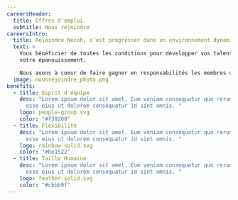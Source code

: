 ```yaml
---
careersHeader:
  title: Offres d'emploi
  subtitle: Nous rejoindre
careersIntro:
  title: Rejoindre Necoh, c'est progresser dans un environnement dynamique
  text: >
    Vous bénéficier de toutes les conditions pour développer vos talents et
    votre épanouissement.

    Nous avons à coeur de faire gagner en responsabilités les membres de notre équipe. Pour se faire la formation est au centre de notre politique RH, le partage d'expérience et l'accompagnement dans notre ADN. Chez Necoh, la qualité des relations humaines, l'ambiance au travail, l'innovation et l'autonomie sont des valeurs fortes.
  image: nousrejoindre_photo.png
benefits:
  - title: Esprit d'équipe
    desc: "Lorem ipsum dolor sit amet. Eum veniam consequatur quo rerum animi est
      esse eius ut dolorem consequatur id sint omnis. "
    logo: people-group.svg
    color: "#f39200"
  - title: Flexibilité
    desc: "Lorem ipsum dolor sit amet. Eum veniam consequatur quo rerum animi est
      esse eius ut dolorem consequatur id sint omnis. "
    logo: rainbow-solid.svg
    color: "#be1522"
  - title: Taille Humaine
    desc: "Lorem ipsum dolor sit amet. Eum veniam consequatur quo rerum animi est
      esse eius ut dolorem consequatur id sint omnis. "
    logo: feather-solid.svg
    color: "#cbbb9f"
---
```

